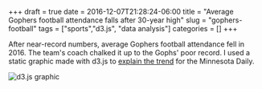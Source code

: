 +++ 
draft = true
date = 2016-12-07T21:28:24-06:00
title = "Average Gophers football attendance falls after 30-year high"
slug = "gophers-football" 
tags = ["sports","d3.js", "data analysis"]
categories = []
+++

After near-record numbers, average Gophers football attendance fell in 2016. The team's coach chalked it up to the Gophs' poor record. I used a static graphic made with d3.js to [explain the trend](http://www.mndaily.com/article/2016/12/gopher-football-turnout-drops) for the Minnesota Daily.

![d3.js graphic](posts/graphics/gophers.png)
